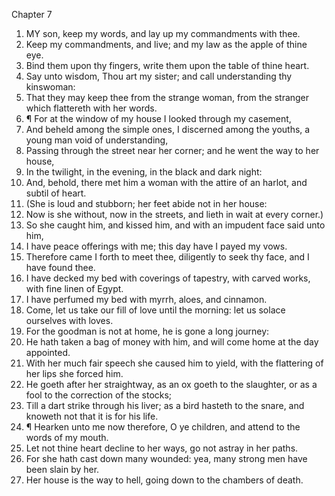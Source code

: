 

Chapter 7

1. MY son, keep my words, and lay up my commandments with thee.
2. Keep my commandments, and live; and my law as the apple of thine eye.
3. Bind them upon thy fingers, write them upon the table of thine heart.
4. Say unto wisdom, Thou art my sister; and call understanding thy kinswoman:
5. That they may keep thee from the strange woman, from the stranger which flattereth with her words.
6. ¶ For at the window of my house I looked through my casement,
7. And beheld among the simple ones, I discerned among the youths, a young man void of understanding,
8. Passing through the street near her corner; and he went the way to her house,
9. In the twilight, in the evening, in the black and dark night:
10. And, behold, there met him a woman with the attire of an harlot, and subtil of heart.
11. (She is loud and stubborn; her feet abide not in her house:
12. Now is she without, now in the streets, and lieth in wait at every corner.)
13. So she caught him, and kissed him, and with an impudent face said unto him,
14. I have peace offerings with me; this day have I payed my vows.
15. Therefore came I forth to meet thee, diligently to seek thy face, and I have found thee.
16. I have decked my bed with coverings of tapestry, with carved works, with fine linen of Egypt.
17. I have perfumed my bed with myrrh, aloes, and cinnamon.
18. Come, let us take our fill of love until the morning: let us solace ourselves with loves.
19. For the goodman is not at home, he is gone a long journey:
20. He hath taken a bag of money with him, and will come home at the day appointed.
21. With her much fair speech she caused him to yield, with the flattering of her lips she forced him.
22. He goeth after her straightway, as an ox goeth to the slaughter, or as a fool to the correction of the stocks;
23. Till a dart strike through his liver; as a bird hasteth to the snare, and knoweth not that it is for his life.
24. ¶ Hearken unto me now therefore, O ye children, and attend to the words of my mouth.
25. Let not thine heart decline to her ways, go not astray in her paths.
26. For she hath cast down many wounded: yea, many strong men have been slain by her.
27. Her house is the way to hell, going down to the chambers of death.
